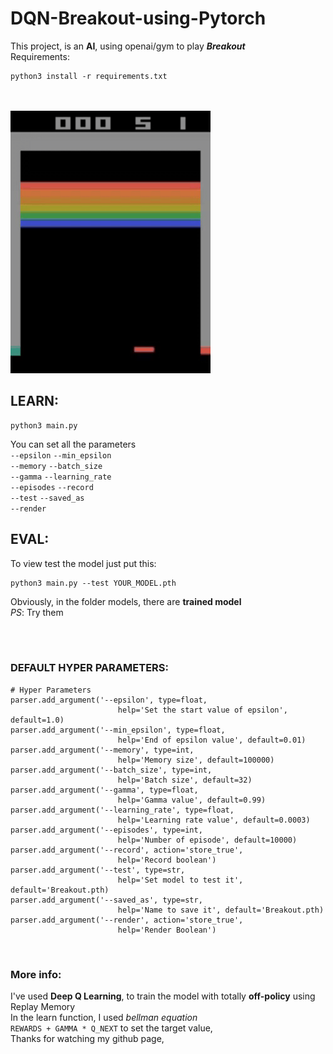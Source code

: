 # DQN-Breakout-using-Pytorch
This project, is an **AI**, using openai/gym to play ***Breakout*** <br />
Requirements:
```shell
python3 install -r requirements.txt
``` 
<br /> <br />
![alt text](/records/DQN_Breakout.gif)

## **LEARN**: <br />
  ```shell
  python3 main.py
  ```
  You can set all the parameters <br />
  `--epsilon` `--min_epsilon` <br />
  `--memory` `--batch_size` <br />
  `--gamma` `--learning_rate` <br />
  `--episodes` `--record` <br />
  `--test` `--saved_as` <br />
  `--render` <br />
  
## **EVAL**: <br />
  To view test the model just put this: <br />
  ```shell
  python3 main.py --test YOUR_MODEL.pth
  ```
  
  Obviously, in the folder models, there are **trained model** <br />
  *PS*: Try them
  
  <br />
  <br />
  
### **DEFAULT HYPER PARAMETERS**:
  ```python3
  # Hyper Parameters
  parser.add_argument('--epsilon', type=float, 
                          help='Set the start value of epsilon', default=1.0)
  parser.add_argument('--min_epsilon', type=float, 
                          help='End of epsilon value', default=0.01)
  parser.add_argument('--memory', type=int, 
                          help='Memory size', default=100000)
  parser.add_argument('--batch_size', type=int, 
                          help='Batch size', default=32)
  parser.add_argument('--gamma', type=float, 
                          help='Gamma value', default=0.99)
  parser.add_argument('--learning_rate', type=float, 
                          help='Learning rate value', default=0.0003)
  parser.add_argument('--episodes', type=int, 
                          help='Number of episode', default=10000)
  parser.add_argument('--record', action='store_true', 
                          help='Record boolean')
  parser.add_argument('--test', type=str, 
                          help='Set model to test it', default='Breakout.pth)
  parser.add_argument('--saved_as', type=str, 
                          help='Name to save it', default='Breakout.pth)
  parser.add_argument('--render', action='store_true', 
                          help='Render Boolean')
 ```
<br />

### **More info**:
  I've used **Deep Q Learning**, to train the model with totally **off-policy** using Replay Memory <br />
  In the learn function, I used *bellman equation* <br />
  `REWARDS + GAMMA * Q_NEXT`
  to set the target value, <br />
  Thanks for watching my github page,
